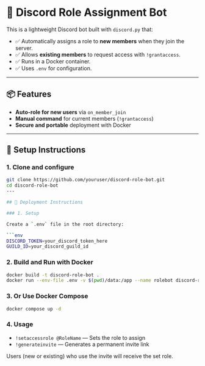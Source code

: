 # 🔐 Discord Role Assignment Bot

This is a lightweight Discord bot built with `discord.py` that:

- ✅ Automatically assigns a role to **new members** when they join the server.
- ✅ Allows **existing members** to request access with `!grantaccess`.
- ✅ Runs in a Docker container.
- ✅ Uses `.env` for configuration.

---

## 📦 Features

- **Auto-role for new users** via `on_member_join`
- **Manual command** for current members (`!grantaccess`)
- **Secure and portable** deployment with Docker

---

## 📁 Setup Instructions

### 1. Clone and configure

```bash
git clone https://github.com/youruser/discord-role-bot.git
cd discord-role-bot
---

## 🧪 Deployment Instructions

### 1. Setup

Create a `.env` file in the root directory:

```env
DISCORD_TOKEN=your_discord_token_here
GUILD_ID=your_discord_guild_id
```

### 2. Build and Run with Docker

```bash
docker build -t discord-role-bot .
docker run --env-file .env -v $(pwd)/data:/app --name rolebot discord-role-bot
```

### 3. Or Use Docker Compose

```bash
docker compose up -d
```

### 4. Usage

- `!setaccessrole @RoleName` — Sets the role to assign
- `!generateinvite` — Generates a permanent invite link

Users (new or existing) who use the invite will receive the set role.
